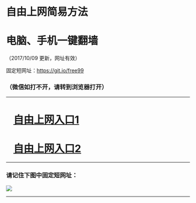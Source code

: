 ﻿# 自由上网简易方法

# 电脑、手机一键翻墙

（2017/10/09 更新，网址有效）

固定短网址：https://git.io/free99

### （微信如打不开，请转到浏览器打开）


***





# &nbsp;&nbsp; <a href="http://ft419332525.fwq-tz-1001.info/fwqtz01.html?t=100900127323 " target="_blank">自由上网入口1</a>
# &nbsp;&nbsp; <a href="http://ft1450624118.fwq-tz-1002.info/fwqtz02.html?t=100900113633 " target="_blank">自由上网入口2</a>
***

### 请记住下图中固定短网址：

<img src="https://s3-us-west-2.amazonaws.com/fwq-1001/yjfq-20170905okok.png" /> 


***

